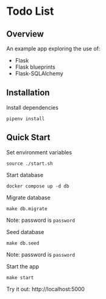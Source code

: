 # Todo List
## Overview
An example app exploring the use of:
- Flask
- Flask blueprints
- Flask-SQLAlchemy

## Installation
Install dependencies
```
pipenv install
```

## Quick Start
Set environment variables
```
source ./start.sh
```

Start database
```
docker compose up -d db
```

Migrate database
```
make db.migrate
```
Note: password is `password`

Seed database
```
make db.seed
```
Note: password is `password`

Start the app
```
make start
```

Try it out: http://localhost:5000
